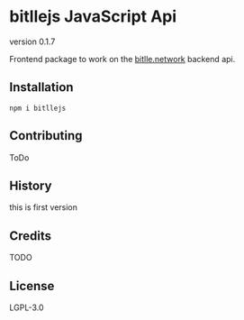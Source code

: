 # bitllejs JavaScript Api
version 0.1.7

Frontend package to work on the  [bitlle.network](https://bitlle.network) backend api.
## Installation
```
npm i bitllejs
```
## Contributing
ToDo
## History
this is first version
## Credits
TODO
## License
LGPL-3.0